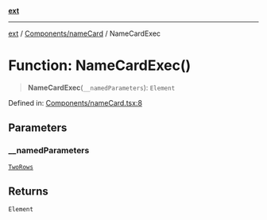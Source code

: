 [**ext**](../../../README.md)

***

[ext](../../../README.md) / [Components/nameCard](../README.md) / NameCardExec

# Function: NameCardExec()

> **NameCardExec**(`__namedParameters`): `Element`

Defined in: [Components/nameCard.tsx:8](https://github.com/Dion-Krasniqi/workout-tracker/blob/d35cdad79815d530f1000c93f7ff12a99e28154b/Ext/Components/nameCard.tsx#L8)

## Parameters

### \_\_namedParameters

[`TwoRows`](../../../interfaces/interfaces/interfaces/TwoRows.md)

## Returns

`Element`
